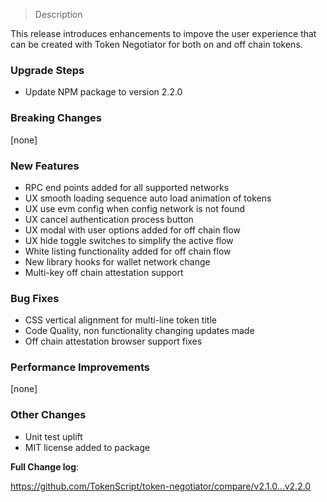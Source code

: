 > Description

This release introduces enhancements to impove the user experience that can be created with Token Negotiator
for both on and off chain tokens.

### Upgrade Steps

* Update NPM package to version 2.2.0

### Breaking Changes

[none]

### New Features

* RPC end points added for all supported networks
* UX smooth loading sequence auto load animation of tokens  
* UX use evm config when config network is not found
* UX cancel authentication process button
* UX modal with user options added for off chain flow
* UX hide toggle switches to simplify the active flow
* White listing functionality added for off chain flow
* New library hooks for wallet network change
* Multi-key off chain attestation support

### Bug Fixes

* CSS vertical alignment for multi-line token title
* Code Quality, non functionality changing updates made
* Off chain attestation browser support fixes

### Performance Improvements

[none]
 
### Other Changes

* Unit test uplift
* MIT license added to package

**Full Change log**: 

https://github.com/TokenScript/token-negotiator/compare/v2.1.0...v2.2.0
